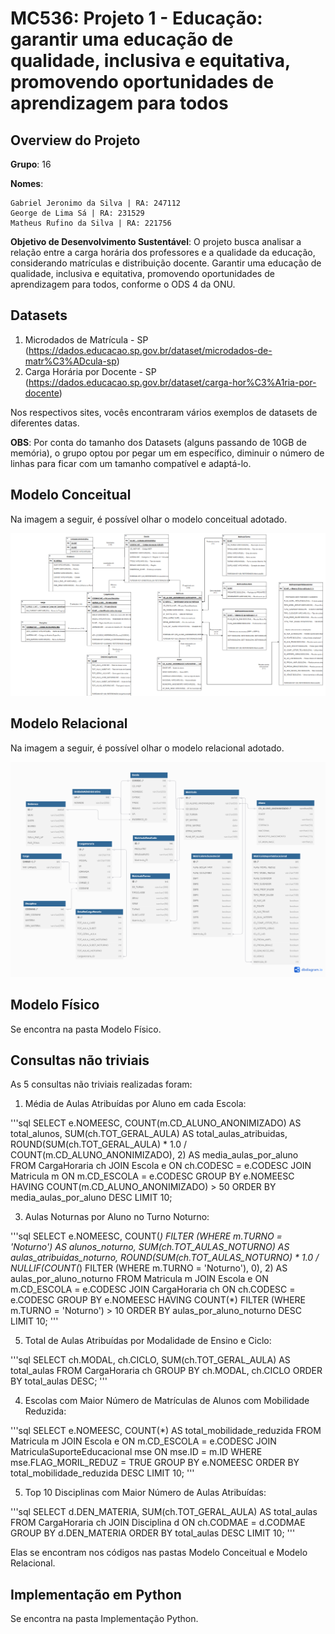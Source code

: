 # **MC536: Projeto 1 - Educação: garantir uma educação de qualidade, inclusiva e equitativa, promovendo oportunidades de aprendizagem para todos**


## **Overview do Projeto**

**Grupo**: 16

**Nomes**:
   
    Gabriel Jeronimo da Silva | RA: 247112 
    George de Lima Sá | RA: 231529 
    Matheus Rufino da Silva | RA: 221756

**Objetivo de Desenvolvimento Sustentável**: O projeto busca analisar a relação entre a carga horária dos professores e a qualidade da educação, considerando matrículas e distribuição docente. Garantir uma educação de qualidade, inclusiva e equitativa, promovendo oportunidades de aprendizagem para todos, conforme o ODS 4 da ONU.

## **Datasets**

1. Microdados de Matrícula - SP (https://dados.educacao.sp.gov.br/dataset/microdados-de-matr%C3%ADcula-sp)
2. Carga Horária por Docente - SP (https://dados.educacao.sp.gov.br/dataset/carga-hor%C3%A1ria-por-docente)
   
Nos respectivos sites, vocês encontraram vários exemplos de datasets de diferentes datas.

**OBS**: Por conta do tamanho dos Datasets (alguns passando de 10GB de memória), o grupo optou por pegar um em específico, diminuir o número de linhas para ficar com um tamanho compatível e adaptá-lo. 


## **Modelo Conceitual**
Na imagem a seguir, é possível olhar o modelo conceitual adotado.

![Modelo Conceitual](modelo-conceitual/modelo-conceitual.png)

## **Modelo Relacional**
Na imagem a seguir, é possível olhar o modelo relacional adotado.

![Modelo Relacional](modelo-relacional/Modelo_Relacional_imagem.png)

## **Modelo Físico**
Se encontra na pasta Modelo Físico.

## **Consultas não triviais**
As 5 consultas não triviais realizadas foram:
1. Média de Aulas Atribuídas por Aluno em cada Escola:

'''sql
SELECT 
    e.NOMEESC,
    COUNT(m.CD_ALUNO_ANONIMIZADO) AS total_alunos,
    SUM(ch.TOT_GERAL_AULA) AS total_aulas_atribuidas,
    ROUND(SUM(ch.TOT_GERAL_AULA) * 1.0 / COUNT(m.CD_ALUNO_ANONIMIZADO), 2) AS media_aulas_por_aluno
FROM CargaHoraria ch
JOIN Escola e ON ch.CODESC = e.CODESC
JOIN Matricula m ON m.CD_ESCOLA = e.CODESC
GROUP BY e.NOMEESC
HAVING COUNT(m.CD_ALUNO_ANONIMIZADO) > 50
ORDER BY media_aulas_por_aluno DESC
LIMIT 10;


3. Aulas Noturnas por Aluno no Turno Noturno:

'''sql
SELECT 
    e.NOMEESC,
    COUNT(*) FILTER (WHERE m.TURNO = 'Noturno') AS alunos_noturno,
    SUM(ch.TOT_AULAS_NOTURNO) AS aulas_atribuidas_noturno,
    ROUND(SUM(ch.TOT_AULAS_NOTURNO) * 1.0 / NULLIF(COUNT(*) FILTER (WHERE m.TURNO = 'Noturno'), 0), 2) AS aulas_por_aluno_noturno
FROM Matricula m
JOIN Escola e ON m.CD_ESCOLA = e.CODESC
JOIN CargaHoraria ch ON ch.CODESC = e.CODESC
GROUP BY e.NOMEESC
HAVING COUNT(*) FILTER (WHERE m.TURNO = 'Noturno') > 10
ORDER BY aulas_por_aluno_noturno DESC
LIMIT 10;
'''

5. Total de Aulas Atribuídas por Modalidade de Ensino e Ciclo:

'''sql
SELECT 
    ch.MODAL,
    ch.CICLO,
    SUM(ch.TOT_GERAL_AULA) AS total_aulas
FROM CargaHoraria ch
GROUP BY ch.MODAL, ch.CICLO
ORDER BY total_aulas DESC;
'''

4. Escolas com Maior Número de Matrículas de Alunos com Mobilidade Reduzida:

'''sql
SELECT 
    e.NOMEESC,
    COUNT(*) AS total_mobilidade_reduzida
FROM Matricula m
JOIN Escola e ON m.CD_ESCOLA = e.CODESC
JOIN MatriculaSuporteEducacional mse ON mse.ID = m.ID
WHERE mse.FLAG_MORIL_REDUZ = TRUE
GROUP BY e.NOMEESC
ORDER BY total_mobilidade_reduzida DESC
LIMIT 10;
'''

5. Top 10 Disciplinas com Maior Número de Aulas Atribuídas:

'''sql
SELECT 
    d.DEN_MATERIA,
    SUM(ch.TOT_GERAL_AULA) AS total_aulas
FROM CargaHoraria ch
JOIN Disciplina d ON ch.CODMAE = d.CODMAE
GROUP BY d.DEN_MATERIA
ORDER BY total_aulas DESC
LIMIT 10;
'''

Elas se encontram nos códigos nas pastas Modelo Conceitual e Modelo Relacional.

## **Implementação em Python**
Se encontra na pasta Implementação Python.
